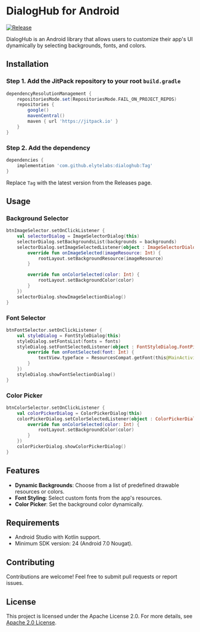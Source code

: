 # DialogHub for Android

[![Release](https://jitpack.io/v/elytelabs/dialoghub.svg)](https://jitpack.io/#elytelabs/dialoghub)

DialogHub is an Android library that allows users to customize their app's UI dynamically by selecting backgrounds, fonts, and colors\.

## Installation

### Step 1. Add the JitPack repository to your root `build.gradle`

```gradle
dependencyResolutionManagement {
    repositoriesMode.set(RepositoriesMode.FAIL_ON_PROJECT_REPOS)
    repositories {
        google()
        mavenCentral()
        maven { url 'https://jitpack.io' }
    }
}
```

### Step 2. Add the dependency

```gradle
dependencies {
    implementation 'com.github.elytelabs:dialoghub:Tag'
}
```

Replace `Tag` with the latest version from the Releases page.

## Usage

### Background Selector

```kotlin
btnImageSelector.setOnClickListener {
    val selectorDialog = ImageSelectorDialog(this)
    selectorDialog.setBackgroundsList(backgrounds = backgrounds)
    selectorDialog.setImageSelectedListener(object : ImageSelectorDialog.ImagePickerListener {
        override fun onImageSelected(imageResource: Int) {
            rootLayout.setBackgroundResource(imageResource)
        }

        override fun onColorSelected(color: Int) {
            rootLayout.setBackgroundColor(color)
        }
    })
    selectorDialog.showImageSelectionDialog()
}
```

### Font Selector

```kotlin
btnFontSelector.setOnClickListener {
    val styleDialog = FontStyleDialog(this)
    styleDialog.setFontsList(fonts = fonts)
    styleDialog.setFontSelectedListener(object : FontStyleDialog.FontPickerListener {
        override fun onFontSelected(font: Int) {
            textView.typeface = ResourcesCompat.getFont(this@MainActivity, font)
        }
    })
    styleDialog.showFontSelectionDialog()
}
```

### Color Picker

```kotlin
btnColorSelector.setOnClickListener {
    val colorPickerDialog = ColorPickerDialog(this)
    colorPickerDialog.setColorSelectedListener(object : ColorPickerDialog.ColorPickerListener {
        override fun onColorSelected(color: Int) {
            rootLayout.setBackgroundColor(color)
        }
    })
    colorPickerDialog.showColorPickerDialog()
}
```

## Features

- **Dynamic Backgrounds**: Choose from a list of predefined drawable resources or colors.
- **Font Styling**: Select custom fonts from the app's resources.
- **Color Picker**: Set the background color dynamically.

## Requirements

- Android Studio with Kotlin support.
- Minimum SDK version: 24 (Android 7.0 Nougat).

## Contributing

Contributions are welcome! Feel free to submit pull requests or report issues.

## License

This project is licensed under the Apache License 2.0. For more details, see [Apache 2.0 License](https://www.apache.org/licenses/LICENSE-2.0.txt).
